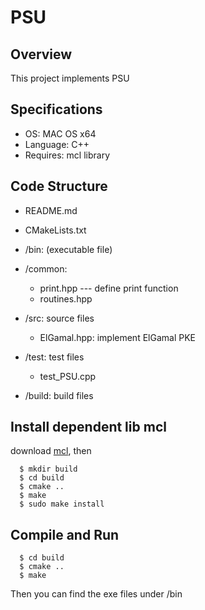 # PSU

## Overview

This project implements PSU

## Specifications

- OS: MAC OS x64
- Language: C++
- Requires: mcl library


## Code Structure
- README.md

- CMakeLists.txt

- /bin: (executable file) 

- /common: 
  * print.hpp --- define print function
  * routines.hpp

- /src: source files
  * ElGamal.hpp: implement ElGamal PKE

- /test: test files
  * test_PSU.cpp

- /build: build files

## Install dependent lib mcl 
download [mcl](https://github.com/herumi/mcl), then
```
  $ mkdir build
  $ cd build
  $ cmake ..
  $ make
  $ sudo make install
```

## Compile and Run
```
  $ cd build
  $ cmake ..
  $ make
```
Then you can find the exe files under /bin


